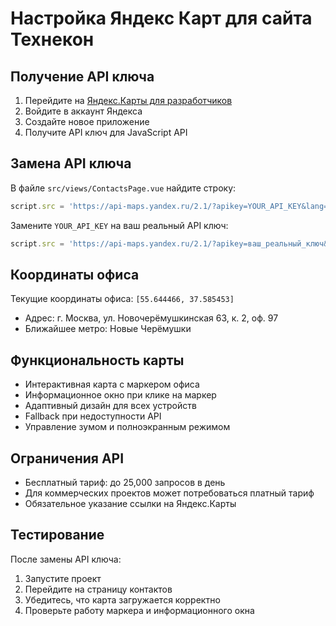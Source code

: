 # Настройка Яндекс Карт для сайта Технекон

## Получение API ключа

1. Перейдите на [Яндекс.Карты для разработчиков](https://developer.tech.yandex.ru/)
2. Войдите в аккаунт Яндекса
3. Создайте новое приложение
4. Получите API ключ для JavaScript API

## Замена API ключа

В файле `src/views/ContactsPage.vue` найдите строку:

```javascript
script.src = 'https://api-maps.yandex.ru/2.1/?apikey=YOUR_API_KEY&lang=ru_RU';
```

Замените `YOUR_API_KEY` на ваш реальный API ключ:

```javascript
script.src = 'https://api-maps.yandex.ru/2.1/?apikey=ваш_реальный_ключ&lang=ru_RU';
```

## Координаты офиса

Текущие координаты офиса: `[55.644466, 37.585453]`
- Адрес: г. Москва, ул. Новочерёмушкинская 63, к. 2, оф. 97
- Ближайшее метро: Новые Черёмушки

## Функциональность карты

- Интерактивная карта с маркером офиса
- Информационное окно при клике на маркер
- Адаптивный дизайн для всех устройств
- Fallback при недоступности API
- Управление зумом и полноэкранным режимом

## Ограничения API

- Бесплатный тариф: до 25,000 запросов в день
- Для коммерческих проектов может потребоваться платный тариф
- Обязательное указание ссылки на Яндекс.Карты

## Тестирование

После замены API ключа:
1. Запустите проект
2. Перейдите на страницу контактов
3. Убедитесь, что карта загружается корректно
4. Проверьте работу маркера и информационного окна 